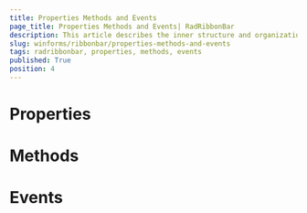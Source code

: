 ```yaml
---
title: Properties Methods and Events
page_title: Properties Methods and Events| RadRibbonBar
description: This article describes the inner structure and organization of the elements which build the RadRibbonBar control..
slug: winforms/ribbonbar/properties-methods-and-events
tags: radribbonbar, properties, methods, events
published: True
position: 4
---
```


# Properties

# Methods

# Events